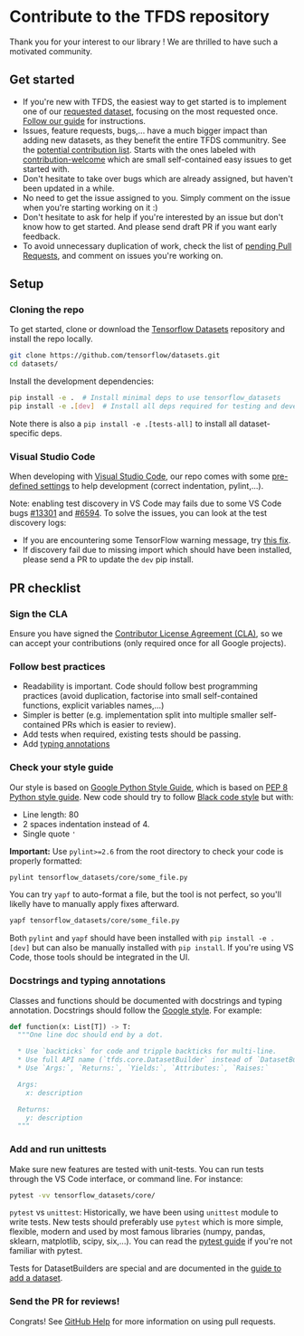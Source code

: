 # Contribute to the TFDS repository

Thank you for your interest to our library ! We are thrilled to have such a
motivated community.

## Get started

*   If you're new with TFDS, the easiest way to get started is to implement one
    of our
    [requested dataset](https://github.com/tensorflow/datasets/issues?q=is%3Aissue+is%3Aopen+label%3A%22dataset+request%22+sort%3Areactions-%2B1-desc),
    focusing on the most requested once.
    [Follow our guide](https://www.tensorflow.org/datasets/add_dataset) for
    instructions.
*   Issues, feature requests, bugs,... have a much bigger impact than adding new
    datasets, as they benefit the entire TFDS communitry. See the
    [potential contribution list](https://github.com/tensorflow/datasets/issues?utf8=%E2%9C%93&q=is%3Aissue+is%3Aopen+-label%3A%22dataset+request%22+).
    Starts with the ones labeled with
    [contribution-welcome](https://github.com/tensorflow/datasets/issues?q=is%3Aissue+is%3Aopen+label%3A%22contributions+welcome%22)
    which are small self-contained easy issues to get started with.
*   Don't hesitate to take over bugs which are already assigned, but haven't
    been updated in a while.
*   No need to get the issue assigned to you. Simply comment on the issue when
    you're starting working on it :)
*   Don't hesitate to ask for help if you're interested by an issue but don't
    know how to get started. And please send draft PR if you want early
    feedback.
*   To avoid unnecessary duplication of work, check the list of
    [pending Pull Requests](https://github.com/tensorflow/datasets/pulls), and
    comment on issues you're working on.

## Setup

### Cloning the repo

To get started, clone or download the
[Tensorflow Datasets](https://github.com/tensorflow/datasets) repository and
install the repo locally.

```sh
git clone https://github.com/tensorflow/datasets.git
cd datasets/
```

Install the development dependencies:

```sh
pip install -e .  # Install minimal deps to use tensorflow_datasets
pip install -e .[dev]  # Install all deps required for testing and development
```

Note there is also a `pip install -e .[tests-all]` to install all
dataset-specific deps.

### Visual Studio Code

When developing with [Visual Studio Code](https://code.visualstudio.com/), our
repo comes with some
[pre-defined settings](https://github.com/tensorflow/datasets/tree/master/.vscode/settings.json)
to help development (correct indentation, pylint,...).

Note: enabling test discovery in VS Code may fails due to some VS Code bugs
[#13301](https://github.com/microsoft/vscode-python/issues/13301) and
[#6594](https://github.com/microsoft/vscode-python/issues/6594). To solve the
issues, you can look at the test discovery logs:

*   If you are encountering some TensorFlow warning message, try
    [this fix](https://github.com/microsoft/vscode-python/issues/6594#issuecomment-555680813).
*   If discovery fail due to missing import which should have been installed,
    please send a PR to update the `dev` pip install.

## PR checklist

### Sign the CLA

Ensure you have signed the
[Contributor License Agreement (CLA)](https://cla.developers.google.com/), so we
can accept your contributions (only required once for all Google projects).

### Follow best practices

*   Readability is important. Code should follow best programming practices
    (avoid duplication, factorise into small self-contained functions, explicit
    variables names,...)
*   Simpler is better (e.g. implementation split into multiple smaller
    self-contained PRs which is easier to review).
*   Add tests when required, existing tests should be passing.
*   Add [typing annotations](https://docs.python.org/3/library/typing.html)

### Check your style guide

Our style is based on
[Google Python Style Guide](https://github.com/google/styleguide/blob/gh-pages/pyguide.md),
which is based on
[PEP 8 Python style guide](https://www.python.org/dev/peps/pep-0008). New code
should try to follow
[Black code style](https://github.com/psf/black/blob/master/docs/the_black_code_style.md)
but with:

*   Line length: 80
*   2 spaces indentation instead of 4.
*   Single quote `'`

**Important:** Use `pylint>=2.6` from the root directory to check your code is
properly formatted:

```sh
pylint tensorflow_datasets/core/some_file.py
```

You can try `yapf` to auto-format a file, but the tool is not perfect, so you'll
likelly have to manually apply fixes afterward.

```sh
yapf tensorflow_datasets/core/some_file.py
```

Both `pylint` and `yapf` should have been installed with `pip install -e .[dev]`
but can also be manually installed with `pip install`. If you're using VS Code,
those tools should be integrated in the UI.

### Docstrings and typing annotations

Classes and functions should be documented with docstrings and typing
annotation. Docstrings should follow the
[Google style](https://google.github.io/styleguide/pyguide.html#383-functions-and-methods).
For example:

```python
def function(x: List[T]) -> T:
  """One line doc should end by a dot.

  * Use `backticks` for code and tripple backticks for multi-line.
  * Use full API name (`tfds.core.DatasetBuilder` instead of `DatasetBuilder`)
  * Use `Args:`, `Returns:`, `Yields:`, `Attributes:`, `Raises:`

  Args:
    x: description

  Returns:
    y: description
  """
```

### Add and run unittests

Make sure new features are tested with unit-tests. You can run tests through the
VS Code interface, or command line. For instance:

```sh
pytest -vv tensorflow_datasets/core/
```

`pytest` vs `unittest`: Historically, we have been using `unittest` module to
write tests. New tests should preferably use `pytest` which is more simple,
flexible, modern and used by most famous libraries (numpy, pandas, sklearn,
matplotlib, scipy, six,...). You can read the
[pytest guide](https://docs.pytest.org/en/stable/getting-started.html#getstarted)
if you're not familiar with pytest.

Tests for DatasetBuilders are special and are documented in the
[guide to add a dataset](https://github.com/tensorflow/datasets/tree/master/docs/add_dataset.md#test-your-dataset).

### Send the PR for reviews!

Congrats! See
[GitHub Help](https://help.github.com/articles/about-pull-requests/) for more
information on using pull requests.
